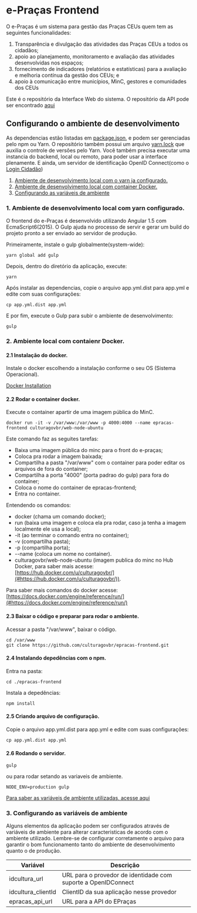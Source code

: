 # e-Praças Frontend

O e-Praças é um sistema para gestão das Praças CEUs quem tem as seguintes funcionalidades: 
1. Transparência e divulgação das atividades das Praças CEUs a todos os cidadãos; 
2. apoio ao planejamento, monitoramento e avaliação das atividades desenvolvidas nos espaços; 
3. fornecimento de indicadores (relatórios e estatísticas) para a avaliação e melhoria contínua da gestão dos CEUs; e 
4. apoio à comunicação entre municípios, MinC, gestores e comunidades dos CEUs

Este é o repositório da Interface Web do sistema. O repositório da API pode ser encontrado [aqui](https://github.com/culturagovbr/epracas-backend)

## Configurando o ambiente de desenvolvimento
As dependencias estão listadas em [package.json](package.json), e podem ser gerenciadas pelo npm ou Yarn. O repositório também possui um arquivo [yarn.lock](yarn.lock) que auxilia o controle de versões pelo Yarn. Você também precisa executar uma instancia do backend, local ou remoto, para poder usar a interface plenamente. E ainda, um servidor de identificação OpenID Connect(como o [Login Cidadão](http://github.com/redelivre/login-cidadao))

1. [Ambiente de desenvolvimento local com o yarn ja configurado.](#1.-ambiente-de-desenvolvimento-local)
2. [Ambiente de desenvolvimento local com container Docker.](#2.-ambiente-local-com-contaienr-docker)
3. [Configurando as variáveis de ambiente](#3.-configurando-as-variaveis-de-ambiente)

### 1. Ambiente de desenvolvimento local com yarn configurado.
O frontend do e-Praças é desenvolvido utilizando Angular 1.5 com EcmaScript6(2015). O Gulp ajuda no processo de servir e gerar um build do projeto pronto a ser enviado ao servidor de produção.

Primeiramente, instale o gulp globalmente(system-wide):
```
yarn global add gulp
```

Depois, dentro do diretório da aplicação, execute:
```
yarn
```

Após instalar as dependencias, copie o arquivo app.yml.dist para app.yml e edite com suas configurações:
```
cp app.yml.dist app.yml
```

E por fim, execute o Gulp para subir o ambiente de desenvolvimento:
```
gulp
```

### 2. Ambiente local com contaienr Docker.

#### 2.1 Instalação do docker.
Instale o docker escolhendo a instalação conforme o seu OS (Sistema Operacional).

[Docker Installation](https://docs.docker.com/engine/installation/) 
    
#### 2.2 Rodar o container docker.
Execute o container apartir de uma imagem pública do MinC.

    docker run -it -v /var/www:/var/www -p 4000:4000 --name epracas-frontend culturagovbr/web-node-ubuntu

Este comando faz as seguites tarefas:
- Baixa uma imagem pública do minc para o front do e-praças;
- Coloca pra rodar a imagem baixada;
- Compartilha a pasta "/var/www" com o container para poder editar os arquivos de fora do container;
- Compartilha a porta "4000" (porta padrao do gulp) para fora do container;
- Coloca o nome do container de epracas-frontend;
- Entra no container.

Entendendo os comandos:
- docker (chama um comando docker);
- run (baixa uma imagem e coloca ela pra rodar, caso ja tenha a imagem localmente ele usa a local);
- -it (ao terminar o comando entra no container);
- -v (compartilha pasta);
- -p (compartilha porta);
- --name (coloca um nome no container).
- culturagovbr/web-node-ubuntu (imagem publica do minc no Hub Docker, para saber mais acesse: [https://hub.docker.com/u/culturagovbr/](#https://hub.docker.com/u/culturagovbr/)).

Para saber mais comandos do docker acesse: [https://docs.docker.com/engine/reference/run/](#https://docs.docker.com/engine/reference/run/)

#### 2.3 Baixar o código e preparar para rodar o ambiente.

Acessar a pasta "/var/www", baixar o código.

    cd /var/www 
    git clone https://github.com/culturagovbr/epracas-frontend.git


#### 2.4 Instalando depedências com o npm.

Entra na pasta:
    
    cd ./epracas-frontend
    
Instala a depedências:

    npm install

#### 2.5 Criando arquivo de configuração. 
Copie o arquivo app.yml.dist para app.yml e edite com suas configurações:

    cp app.yml.dist app.yml
        
#### 2.6 Rodando o servidor.

    gulp
ou para rodar setando as variaveis de ambiente.

    NODE_ENV=production gulp
    
[Para saber as variáveis de ambiente utilizadas, acesse aqui ](#configurando-as-variaveis-de-ambiente)

### 3. Configurando as variáveis de ambiente
Alguns elementos da aplicação podem ser configurados através de variáveis de ambiente para alterar caracteristicas de acordo com o ambiente utilizado. Lembre-se de configurar corretamente o arquivo para garantir o bom funcionamento tanto do ambiente de desenvolvimento quanto o de produção.

| Variável      | Descrição |
|---------------|-----------|
|idcultura_url  | URL para o provedor de identidade com suporte a OpenIDConnect |
|idcultura_clientId | ClientID da sua aplicação nesse provedor |
|epracas_api_url | URL para a API do EPraças |

